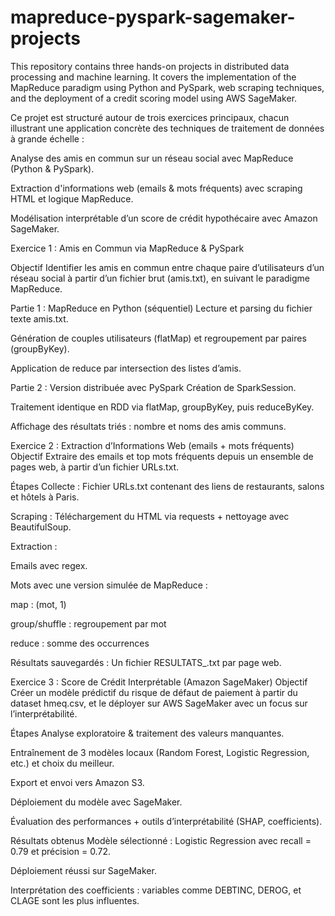 # mapreduce-pyspark-sagemaker-projects
This repository contains three hands-on projects in distributed data processing and machine learning. It covers the implementation of the MapReduce paradigm using Python and PySpark, web scraping techniques, and the deployment of a credit scoring model using AWS SageMaker.

Ce projet est structuré autour de trois exercices principaux, chacun illustrant une application concrète des techniques de traitement de données à grande échelle :

Analyse des amis en commun sur un réseau social avec MapReduce (Python & PySpark).

Extraction d'informations web (emails & mots fréquents) avec scraping HTML et logique MapReduce.

Modélisation interprétable d’un score de crédit hypothécaire avec Amazon SageMaker.

Exercice 1 : Amis en Commun via MapReduce & PySpark

Objectif
Identifier les amis en commun entre chaque paire d’utilisateurs d’un réseau social à partir d’un fichier brut (amis.txt), en suivant le paradigme MapReduce.

Partie 1 : MapReduce en Python (séquentiel)
Lecture et parsing du fichier texte amis.txt.

Génération de couples utilisateurs (flatMap) et regroupement par paires (groupByKey).

Application de reduce par intersection des listes d’amis.

Partie 2 : Version distribuée avec PySpark
Création de SparkSession.

Traitement identique en RDD via flatMap, groupByKey, puis reduceByKey.

Affichage des résultats triés : nombre et noms des amis communs.

Exercice 2 : Extraction d’Informations Web (emails + mots fréquents)
Objectif
Extraire des emails et top mots fréquents depuis un ensemble de pages web, à partir d’un fichier URLs.txt.

Étapes
Collecte : Fichier URLs.txt contenant des liens de restaurants, salons et hôtels à Paris.

Scraping : Téléchargement du HTML via requests + nettoyage avec BeautifulSoup.

Extraction :

Emails avec regex.

Mots avec une version simulée de MapReduce :

map : (mot, 1)

group/shuffle : regroupement par mot

reduce : somme des occurrences

Résultats sauvegardés : Un fichier RESULTATS_<site>.txt par page web.

Exercice 3 : Score de Crédit Interprétable (Amazon SageMaker)
Objectif
Créer un modèle prédictif du risque de défaut de paiement à partir du dataset hmeq.csv, et le déployer sur AWS SageMaker avec un focus sur l’interprétabilité.

Étapes
Analyse exploratoire & traitement des valeurs manquantes.

Entraînement de 3 modèles locaux (Random Forest, Logistic Regression, etc.) et choix du meilleur.

Export et envoi vers Amazon S3.

Déploiement du modèle avec SageMaker.

Évaluation des performances + outils d’interprétabilité (SHAP, coefficients).

Résultats obtenus
Modèle sélectionné : Logistic Regression avec recall = 0.79 et précision = 0.72.

Déploiement réussi sur SageMaker.

Interprétation des coefficients : variables comme DEBTINC, DEROG, et CLAGE sont les plus influentes.
